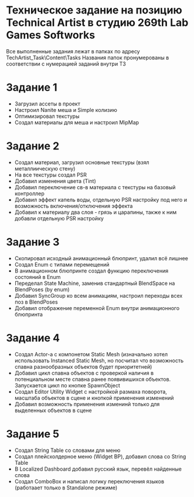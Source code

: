 # Техническое задание на позицию Technical Artist в студию 269th Lab Games Softworks

Все выполненные задания лежат в папках по адресу TechArtist_Task\Content\Tasks
Названия папок пронумерованы в соответствии с нумерацией заданий внутри ТЗ

# Задание 1

- Загрузил ассеты в проект
- Настроил Nanite меша и Simple колизию
- Оптимизировал текстуры
- Создал материалы для меша и настроил MipMap

# Задание 2

- Создал материал, загрузил основные текстуры (взял металлиическую стену)
- На все текстуры создал PSR
- Добавил изменения цвета (Tint)
- Добавил переключение св-в материала с текстуры на базовый контроллер
- Добавил эффект капель воды, отдельную PSR настройку под него и возможность включения/отключения эффекта
- Добавил к материалу два слоя - грязь и царапины, также к ним добавли отдельную PSR настройку

# Задание 3

- Скопировал исходный анимационный блюпринт, удалил всё лишнее
- Создал Enum с типами перемещений
- В анимационном блюпринте создал функцию переключения состояний в Enum
- Переделал State Machine, заменив стандартный BlendSpace на BlendPoses (by enum)
- Добавил SyncGroup ко всем анимациям, настроил переходы всех поз в BlendPoses
- Добавил отображение переменной Enum внутри анимационного блюпринта

# Задание 4

- Создал Actor-а с компонетом Static Mesh (изначально хотел использовать Instanced Static Mesh, но посчитал что возможность спавна разнообразных объектов будет приоритетней)
- Добавил цикл спавна объектов с проверкой наличия в потенциальном месте спавна ранее появивишихся объектов. Запускается цикл по кнопке SpawnObject
- Создал Editor Utility Widget с настройкой размаха поворота, масштаба объектов в сцене и кнопкой применения изменений
- Добавил возможность применения изменинй только для выделенных объектов в сцене

# Задание 5

- Создал String Table со словами для меню
- Создал плейсхолдерное меню (Widget BP), добавил слова со String Table
- В Localized Dashboard добавил русский язык, перевёл найденные слова
- Создал ComboBox и написал логику переключения языков (работаает только в Standalone режиме)
